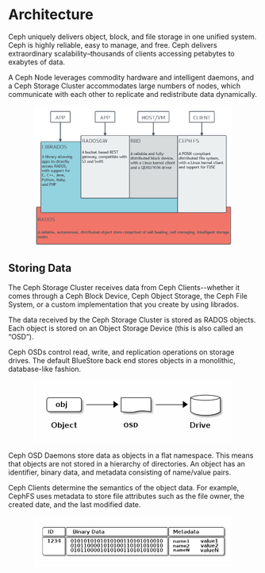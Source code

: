 # Architecture

Ceph uniquely delivers object, block, and file storage in one unified system. Ceph is highly reliable, easy to manage, and free. Ceph delivers extraordinary scalability–thousands of clients accessing petabytes to exabytes of data.

A Ceph Node leverages commodity hardware and intelligent daemons, and a Ceph Storage Cluster accommodates large numbers of nodes, which communicate with each other to replicate and redistribute data dynamically.

<div align="center">
    <img src="docs/ceph/images/stack.webp" width="400" />
</div>

## Storing Data

The Ceph Storage Cluster receives data from Ceph Clients--whether it comes through a Ceph Block Device, Ceph Object Storage, the Ceph File System, or a custom implementation that you create by using librados.

The data received by the Ceph Storage Cluster is stored as RADOS objects. Each object is stored on an Object Storage Device (this is also called an “OSD”).

Ceph OSDs control read, write, and replication operations on storage drives. The default BlueStore back end stores objects in a monolithic, database-like fashion.

<div align="center">
    <img src="docs/ceph/images/osd.webp" width="400" />
</div>

Ceph OSD Daemons store data as objects in a flat namespace. This means that objects are not stored in a hierarchy of directories. An object has an identifier, binary data, and metadata consisting of name/value pairs.

Ceph Clients determine the semantics of the object data. For example, CephFS uses metadata to store file attributes such as the file owner, the created date, and the last modified date.

<div align="center">
    <img src="docs/ceph/images/meta.webp" width="400" />
</div>

